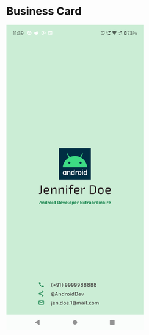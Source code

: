 # Business Card

![screenshot](./screenshots/Screenshot_20250124_113954.png)

<style>
img {
  max-width: 50rem;
  max-height: 50rem;
}
</style>
